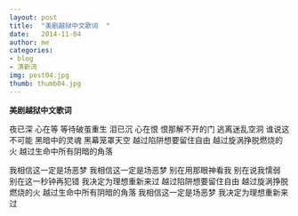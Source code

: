 ```yaml
---
layout: post
title:  "美剧越狱中文歌词  "
date:   2014-11-04 
author: me
categories: 
- blog
- 清新流
img: post04.jpg
thumb: thumb04.jpg
---
```


<b>美剧越狱中文歌词   </b> 

夜已深 
心在等 
等待破茧重生 
泪已沉 
心在恨 
恨那解不开的门 
逃离迷乱空洞 
谁说这不可能 
黑暗中的灵魂 
黑幕笼罩天空 
越过陷阱想要留住自由 
越过旋涡挣脱燃烧的火 
越过生命中所有阴暗的角落 

 

我相信这一定是场恶梦 
我相信这一定是场恶梦 
别在用那眼神看我 
别在说我懦弱 
别在这一秒钟再犯错 
我决定为理想重新来过 
越过陷阱想要留住自由 
越过旋涡挣脱燃烧的火 
越过生命中所有阴暗的角落 
我相信这一定是场恶梦 
我决定为理想重新来过
